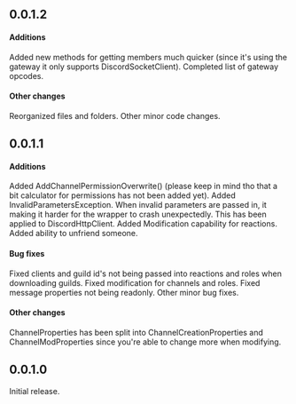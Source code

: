 ## 0.0.1.2
#### Additions
Added new methods for getting members much quicker (since it's using the gateway it only supports DiscordSocketClient).
Completed list of gateway opcodes.

#### Other changes
Reorganized files and folders.
Other minor code changes.



## 0.0.1.1
#### Additions
Added AddChannelPermissionOverwrite() (please keep in mind tho that a bit calculator for permissions has not been added yet).
Added InvalidParametersException. When invalid parameters are passed in, it making it harder for the wrapper to crash unexpectedly. This has been applied to DiscordHttpClient.
Added Modification capability for reactions.
Added ability to unfriend someone.

#### Bug fixes
Fixed clients and guild id's not being passed into reactions and roles when downloading guilds.
Fixed modification for channels and roles.
Fixed message properties not being readonly.
Other minor bug fixes.

#### Other changes
ChannelProperties has been split into ChannelCreationProperties and ChannelModProperties since you're able to change more when modifying.



## 0.0.1.0
Initial release.
